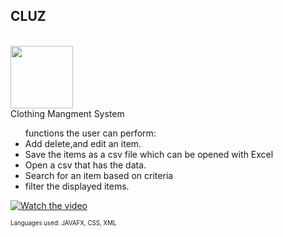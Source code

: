 <h2>CLUZ</h2>
</br>
<img src="https://azizck.github.io/PROG24178_CLUZ/logo.png" width="100px">
</br>
Clothing Mangment System 
<br>
<ul>
functions the user can perform:
  <li> Add delete,and edit an item. </li>
  <li> Save the items as a csv file which can be opened with Excel</li>
  <li>Open a csv that has the data.</li>
  <li>Search for an item based on criteria </li>
  <li> filter the displayed items.</li>
</ul>


[![Watch the video](https://azizck.github.io/PROG24178_CLUZ/mockup/mockup.png)](https://youtu.be/ykkEgaiPhBA)

 <sub><sup>
 Languages used: 
 JAVAFX, CSS, XML
<p>
</sup></sub>
